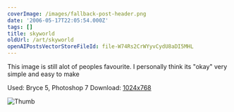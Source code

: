 ```yaml
---
coverImage: /images/fallback-post-header.png
date: '2006-05-17T22:05:54.000Z'
tags: []
title: skyworld
oldUrl: /art/skyworld
openAIPostsVectorStoreFileId: file-W74Rs2CrWYyvCydU8aDI5MHL
---
```


This image is still alot of peoples favourite. I personally think its "okay" very simple and easy to make

Used: Bryce 5, Photoshop 7
Download: [1024x768](https://www.mikecann.co.uk/Images/Art-Full/skyworld.jpg)

![Thumb](https://www.mikecann.co.uk/Images/Art-Thumbs/skyworld.gif "Thumb")
